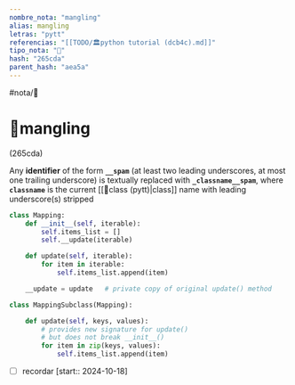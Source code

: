 ```yaml
---
nombre_nota: "mangling"
alias: mangling
letras: "pytt"
referencias: "[[TODO/🏛️python tutorial (dcb4c).md]]"
tipo_nota: "📑"
hash: "265cda"
parent_hash: "aea5a"
---
```


#nota/📑

# 📑mangling
<div class="hash">(265cda)</div>

Any __identifier__ of the form __`__spam`__ (at least two leading underscores, at most one trailing underscore) is textually replaced with __`_classname__spam`__, where __`classname`__ is the current [[📑class (pytt)|class]] name with leading underscore(s) stripped

```python
class Mapping:
    def __init__(self, iterable):
        self.items_list = []
        self.__update(iterable)

    def update(self, iterable):
        for item in iterable:
            self.items_list.append(item)

    __update = update   # private copy of original update() method

class MappingSubclass(Mapping):

    def update(self, keys, values):
        # provides new signature for update()
        # but does not break __init__()
        for item in zip(keys, values):
            self.items_list.append(item)
```

- [ ] recordar  [start:: 2024-10-18]
